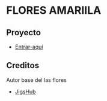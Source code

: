 # FLORES AMARIILA

## Proyecto

* [Entrar-aquí](https://jesusospino.github.io/flores-amarillas/)

## Creditos

Autor base del las flores

* [JigsHub](https://jigshub.blogspot.com/2022/12/flower-animation-in-css-css-animation.html?m=1)